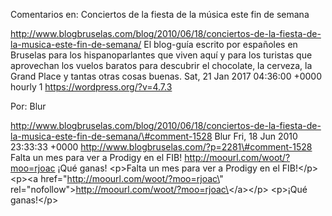 Comentarios en: Conciertos de la fiesta de la música este fin de semana

http://www.blogbruselas.com/blog/2010/06/18/conciertos-de-la-fiesta-de-la-musica-este-fin-de-semana/
El blog-guía escrito por españoles en Bruselas para los hispanoparlantes
que viven aquí y para los turistas que aprovechan los vuelos baratos
para descubrir el chocolate, la cerveza, la Grand Place y tantas otras
cosas buenas. Sat, 21 Jan 2017 04:36:00 +0000 hourly 1
https://wordpress.org/?v=4.7.3

Por: Blur

http://www.blogbruselas.com/blog/2010/06/18/conciertos-de-la-fiesta-de-la-musica-este-fin-de-semana/\#comment-1528
Blur Fri, 18 Jun 2010 23:33:33 +0000
http://www.blogbruselas.com/?p=2281\#comment-1528 Falta un mes para ver
a Prodigy en el FIB! http://moourl.com/woot/?moo=rjoac ¡Qué ganas!
\<p\>Falta un mes para ver a Prodigy en el FIB!\</p\> \<p\>\<a
href=\"http://moourl.com/woot/?moo=rjoac\"
rel=\"nofollow\"\>http://moourl.com/woot/?moo=rjoac\</a\>\</p\>
\<p\>¡Qué ganas!\</p\>
